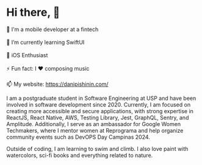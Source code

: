 # Hi there, 👋</br>

🔭  I'm a mobile developer at a fintech  </br></br>
🌱  I’m currently learning SwiftUI </br></br>
💬  iOS Enthusiast </br></br>
⚡  Fun fact: I ❤️ composing music </br></br>
📫  My website: https://danipishinin.com/

I am a postgraduate student in Software Engineering at USP and have been involved in software development since 2020. Currently, I am focused on creating more accessible and secure applications, with strong expertise in ReactJS, React Native, AWS, Testing Library, Jest, GraphQL, Sentry, and Amplitude. Additionally, I serve as an ambassador for Google Women Techmakers, where I mentor women at Reprograma and help organize community events such as DevOPS Day Campinas 2024.

Outside of coding, I am learning to swim and climb. I also love paint with watercolors, sci-fi books and everything related to nature.
